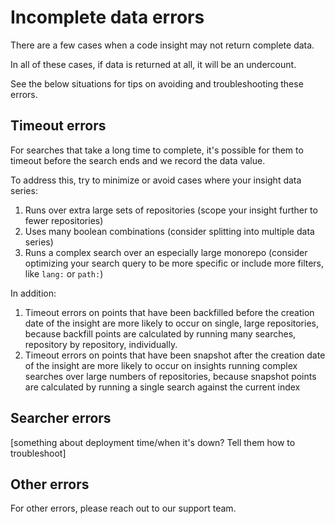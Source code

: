 # Incomplete data errors

There are a few cases when a code insight may not return complete data. 

In all of these cases, if data is returned at all, it will be an undercount. 

See the below situations for tips on avoiding and troubleshooting these errors. 

## Timeout errors

For searches that take a long time to complete, it's possible for them to timeout before the search ends and we record the data value. 

To address this, try to minimize or avoid cases where your insight data series: 

1. Runs over extra large sets of repositories (scope your insight further to fewer repositories)
1. Uses many boolean combinations (consider splitting into multiple data series)
1. Runs a complex search over an especially large monorepo (consider optimizing your search query to be more specific or include more filters, like `lang:` or `path:`)

In addition: 

1. Timeout errors on points that have been backfilled before the creation date of the insight are more likely to occur on single, large repositories, because backfill points are calculated by running many searches, repository by repository, individually. 
1. Timeout errors on points that have been snapshot after the creation date of the insight are more likely to occur on insights running complex searches over large numbers of repositories, because snapshot points are calculated by running a single search against the current index 

## Searcher errors

[something about deployment time/when it's down? Tell them how to troubleshoot]

## Other errors

For other errors, please reach out to our support team. 